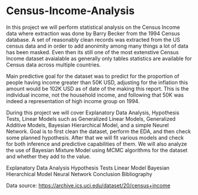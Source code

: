 # Census-Income-Analysis
In this project we will perform statistical analysis on the Census Income data where extraction was done by Barry Becker from the 1994 Census database. A set of reasonably clean records was extracted from the US census data and in order to add anonimity among many things a lot of data has been masked. Even then its still one of the most extenstive Census Income dataset avaialable as generally only tables statistics are available for Census data across multiple countries.

Main predictive goal for the dataset was to predict for the proportion of people having income greater than 50K USD, adjusting for the inflation this amount would be 102K USD as of date of the making this report. This is the individual income, not the household income, and following that 50K was indeed a representation of high income group on 1994.

During this project we will cover Explanatory Data Analysis, Hypothesis Tests, Linear Models such as Generalized Linear Models, Generalized Additive Models, Bayesian Hierarchical Model, and a simple Neurel Network. Goal is to first clean the dataset, perform the EDA, and then check some planned hypothesis. After that we will fit various models and check for both inference and predictive capabilities of them. We will also analyze the use of Bayesian Mixture Model using MCMC algorithms for the dataset and whether they add to the value.

Explanatory Data Analysis
Hypothesis Tests
Linear Model
Bayesian Hierarchical Model
Neural Network
Conclusion
Bibliography

Data source: https://archive.ics.uci.edu/dataset/20/census+income
